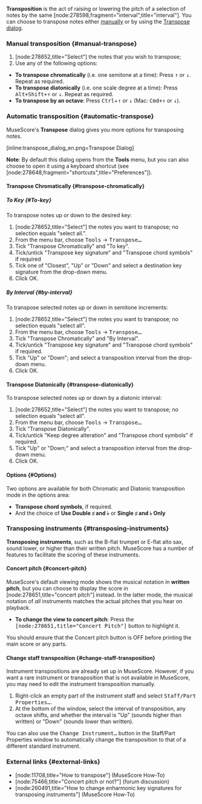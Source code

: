 __Transposition__ is the act of raising or lowering the pitch of a selection of notes by the same [node:278598,fragment="interval",title="interval"]. You can choose to transpose notes either [manually](#manual-transpose) or by using the [Transpose dialog](#automatic-transpose).

### Manual transposition {#manual-transpose}

1. [node:278652,title="Select"] the notes that you wish to transpose;
2. Use any of the following options:
 * __To transpose chromatically__ (i.e. one semitone at a time): Press <kbd><kbd>↑</kbd></kbd> or <kbd><kbd>&darr;</kbd></kbd>. Repeat as required.
 * __To transpose diatonically__ (i.e. one scale degree at a time): Press <kbd><kbd>Alt</kbd>+<kbd>Shift</kbd>+<kbd>&uarr;</kbd></kbd> or <kbd><kbd>&darr;</kbd></kbd>. Repeat as required.
 * __To transpose by an octave__: Press <kbd><kbd>Ctrl</kbd></kbd>+<kbd><kbd>&uarr;</kbd></kbd> or <kbd><kbd>&darr;</kbd></kbd> (Mac: <kbd><kbd>Cmd</kbd>+<kbd>&uarr;</kbd></kbd> or <kbd><kbd>&darr;</kbd></kbd>).

### Automatic transposition {#automatic-transpose}

MuseScore's  __Transpose__  dialog gives you more options for transposing notes.

[inline:transpose_dialog_en.png=Transpose Dialog]

__Note__: By default this dialog opens from the __Tools__ menu, but you can also choose to open it using a keyboard shortcut (see [node:278648,fragment="shortcuts",title="Preferences"]).

#### Transpose Chromatically {#transpose-chromatically}

##### To Key {#To-key}

To transpose notes up or down to the desired key:

1. [node:278652,title="Select"] the notes you want to transpose; no selection equals "select all.".
2. From the menu bar, choose <samp class="menu">Tools</samp> &rarr; <samp class="menuitem">Transpose…</samp>.
3. Tick "Transpose Chromatically" and "To key".
4. Tick/untick "Transpose key signature" and "Transpose chord symbols" if required
5. Tick one of "Closest", "Up" or "Down" and select a destination key signature from the drop-down menu.
6. Click OK.

##### By Interval {#by-interval}

To transpose selected notes up or down in semitone increments:

1. [node:278652,title="Select"] the notes you want to transpose; no selection equals "select all".
2. From the menu bar, choose <samp class="menu">Tools</samp> &rarr; <samp class="menuitem">Transpose…</samp>.
3. Tick "Transpose Chromatically" and "By Interval".
4. Tick/untick "Transpose key signature" and "Transpose chord symbols" if required.
5. Tick "Up" or "Down"; and select a transposition interval from the drop-down menu.
6. Click OK.

#### Transpose Diatonically {#transpose-diatonically}

To transpose selected notes up or down by a diatonic interval:

1. [node:278652,title="Select"] the notes you want to transpose; no selection equals "select all".
2. From the menu bar, choose <samp class="menu">Tools</samp> &rarr; <samp class="menuitem">Transpose…</samp>.
3. Tick "Transpose Diatonically".
4. Tick/untick "Keep degree alteration" and "Transpose chord symbols" if required.
5. Tick "Up" or "Down;" and select a transposition interval from the drop-down menu.
6. Click OK.

#### Options {#Options}

Two options are available for both Chromatic and Diatonic transposition mode in the options area:

 * __Transpose chord symbols__, if required.
 * And the choice of __Use Double ♯ and ♭__ or __Single ♯ and ♭ Only__

### Transposing instruments {#transposing-instruments}

__Transposing instruments__, such as the B-flat trumpet or E-flat alto sax, sound lower, or higher than their written pitch. MuseScore has a number of features to facilitate the scoring of these instruments.

#### Concert pitch {#concert-pitch}

 MuseScore's default viewing mode shows the musical notation in __written pitch__, but you can choose to display the score in [node:278651,title="concert pitch"] instead. In the latter mode, the musical notation of _all_ instruments matches the actual pitches that you hear on playback.

* __To change the view to concert pitch__: Press the <kbd><samp class="button">[node:278651,title="Concert Pitch"]</samp></kbd> button to highlight it.

You should ensure that the Concert pitch button is OFF before printing the main score or any parts.

#### Change staff transposition {#change-staff-transposition}

Instrument transpositions are already set up in MuseScore. However, if you want a rare instrument or transposition that is not available in MuseScore, you may need to edit the instrument transposition manually.

1.  Right-click an empty part of the instrument staff and select <samp class="menuitem">Staff/Part Properties…</samp>.
2.  At the bottom of the window, select the interval of transposition, any octave shifts, and whether the interval is "Up" (sounds higher than written) or "Down" (sounds lower than written).

You can also use the <kbd><samp class="button">Change Instrument…</samp></kbd> button in the Staff/Part Properties window to automatically change the transposition to that of a different standard instrument.

### External links {#external-links}

 - [node:11708,title="How to transpose"] (MuseScore How-To)
 - [node:75466,title="Concert pitch or not?"] (forum discussion)
 - [node:260491,title="How to change enharmonic key signatures for transposing instruments"] (MuseScore How-To)